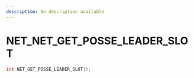 ```yaml
---
description: No description available 
---
```


# NET\_NET_GET_POSSE_LEADER_SLOT

```cpp
int NET_GET_POSSE_LEADER_SLOT();
```